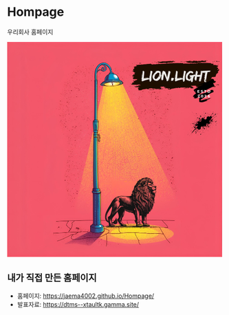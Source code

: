 # Hompage
우리회사 홈페이지

![My Home Logo](logo.png)

## 내가 직접 만든 홈페이지
- 홈페이지: https://jaema4002.github.io/Hompage/
- 발표자료: https://dtms--xtaultk.gamma.site/
